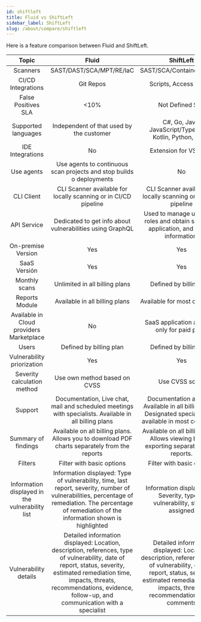 ```yaml
---
id: shiftleft
title: Fluid vs ShiftLeft
sidebar_label: ShiftLeft
slug: /about/compare/shiftleft
---
```


Here is a feature comparison
between Fluid and ShiftLeft.

|                    **Topic**                    |                                                                                                                        **Fluid**                                                                                                                        |                                                                                                **ShiftLeft**                                                                                               | **Advantage** |
|:-----------------------------------------------:|:-------------------------------------------------------------------------------------------------------------------------------------------------------------------------------------------------------------------------------------------------------:|:----------------------------------------------------------------------------------------------------------------------------------------------------------------------------------------------------------:|:-------------:|
| Scanners                                        | SAST/DAST/SCA/MPT/RE/IaC                                                                                                                                                                                                                                | SAST/SCA/Container/Secrets                                                                                                                                                                                 | Fluid         |
| CI/CD Integrations                              | Git Repos                                                                                                                                                                                                                                               | Scripts, Access tokens                                                                                                                                                                                     | ShiftLeft     |
| False Positives SLA                             |                                                                                                                                                                                                                                                    <10% | Not Defined SLA                                                                                                                                                                                            | Fluid         |
| Supported languages                             | Independent of that used by the customer                                                                                                                                                                                                                | C#, Go, Java, JavaScript/TypeScript, Kotlin, Python, Scala                                                                                                                                                 | Fluid         |
| IDE Integrations                                | No                                                                                                                                                                                                                                                      | Extension for VS Code                                                                                                                                                                                      | ShiftLeft     |
| Use agents                                      | Use agents to continuous scan projects and stop builds o deployments                                                                                                                                                                                    | No                                                                                                                                                                                                         | Fluid         |
| CLI Client                                      | CLI Scanner available for locally scanning or in CI/CD pipeline                                                                                                                                                                                         | CLI Scanner available for locally scanning or in CI/CD pipeline                                                                                                                                            | Similar       |
| API Service                                     | Dedicated to get info about vulnerabilities using GraphQL                                                                                                                                                                                               | Used to manage users and roles and obtain scanning, application,  and project information.                                                                                                                 | ShiftLeft     |
| On-premise Version                              | Yes                                                                                                                                                                                                                                                     | Yes                                                                                                                                                                                                        | Similar       |
| SaaS Versión                                    | Yes                                                                                                                                                                                                                                                     | Yes                                                                                                                                                                                                        | Similar       |
| Monthly scans                                   | Unlimited in all billing plans                                                                                                                                                                                                                          | Defined by billing plan                                                                                                                                                                                    | Fluid         |
| Reports Module                                  | Available in all billing plans                                                                                                                                                                                                                          | Available for most costly plan                                                                                                                                                                             | Fluid         |
| Available in Cloud providers Marketplace        | No                                                                                                                                                                                                                                                      | SaaS application available only for paid plans                                                                                                                                                             | ShiftLeft     |
| Users                                           | Defined by billing plan                                                                                                                                                                                                                                 | Defined by billing plan                                                                                                                                                                                    | Similar       |
| Vulnerability priorization                      | Yes                                                                                                                                                                                                                                                     | Yes                                                                                                                                                                                                        | Similar       |
| Severity calculation method                     | Use own method based on CVSS                                                                                                                                                                                                                            | Use CVSS score                                                                                                                                                                                             | Fluid         |
| Support                                         | Documentation, Live chat, mail and scheduled meetings with  specialists. Available in all billing plans                                                                                                                                                 | Documentation and mail Available in all billing plans. Designated specialist only available in most costly plan                                                                                            | Fluid         |
| Summary of findings                             | Available on all billing plans. Allows you to download PDF charts separately from the reports                                                                                                                                                           | Available on all billing plans. Allows viewing but not  exporting separately from reports.                                                                                                                 | Fluid         |
| Filters                                         | Filter with basic options                                                                                                                                                                                                                               | Filter with basic options                                                                                                                                                                                  | Similar       |
| Information displayed in the vulnerability list | Information displayed: Type of vulnerability, time, last  report, severity, number of vulnerabilities, percentage  of remediation. The percentage of remediation of the  information shown is highlighted                                               | Information displayed: ID, Severity, type of  vulnerability, status, assigned                                                                                                                              | Fluid         |
| Vulnerability details                           | Detailed information displayed: Location, description,  references, type of vulnerability, date of report,  status, severity, estimated remediation time,  impacts, threats, recommendations, evidence,  follow-up, and communication with a specialist | Detailed information displayed: Location, description,  references, type of vulnerability, date of report,  status, severity, estimated remediation time, impacts,  threats, recommendations, and comments | Similar       |

